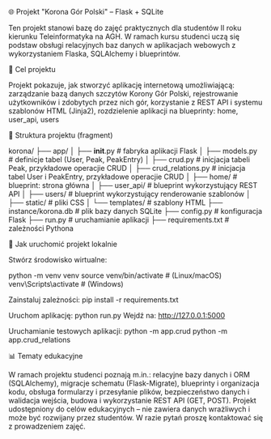 🌐 Projekt "Korona Gór Polski" – Flask + SQLite

Ten projekt stanowi bazę do zajęć praktycznych dla studentów II roku kierunku Teleinformatyka na AGH.
W ramach kursu studenci uczą się podstaw obsługi relacyjnych baz danych w aplikacjach webowych z wykorzystaniem Flaska, SQLAlchemy i blueprintów.

🔄 Cel projektu

Projekt pokazuje, jak stworzyć aplikację internetową umożliwiającą:
    zarządzanie bazą danych szczytów Korony Gór Polski,
    rejestrowanie użytkowników i zdobytych przez nich gór,
    korzystanie z REST API i systemu szablonów HTML (Jinja2),
    rozdzielenie aplikacji na blueprinty: home, user_api, users

📂 Struktura projektu (fragment)

korona/
├── app/
│   ├── __init__.py          # fabryka aplikacji Flask
│   ├── models.py            # definicje tabel (User, Peak, PeakEntry)
│   ├── crud.py              # inicjacja tabeli Peak, przykładowe operacjie CRUD
│   ├── crud_relations.py    # inicjacja tabel User i PeakEntry, przykładowe operacjie CRUD
│   ├── home/                # blueprint: strona główna
│   ├── user_api/            # blueprint wykorzystujący REST API
│   ├── users/               # blueprint wykorzystujący renderowanie szablonów
│   ├── static/              # pliki CSS
│   └── templates/           # szablony HTML
├── instance/korona.db       # plik bazy danych SQLite
├── config.py                # konfiguracja Flask
├── run.py                   # uruchamianie aplikacji
├── requirements.txt         # zależności Pythona

🚀 Jak uruchomić projekt lokalnie

Stwórz środowisko wirtualne:

python -m venv venv
source venv/bin/activate      # (Linux/macOS)
venv\Scripts\activate         # (Windows)

Zainstaluj zależności:
pip install -r requirements.txt

Uruchom aplikację:
python run.py
Wejdź na: http://127.0.0.1:5000

Uruchamianie testowych aplikacji:
python -m app.crud
python -m app.crud_relations


📊 Tematy edukacyjne

W ramach projektu studenci poznają m.in.:
    relacyjne bazy danych i ORM (SQLAlchemy),
    migracje schematu (Flask-Migrate),
    blueprinty i organizacja kodu,
    obsługa formularzy i przesyłanie plików,
    bezpieczeństwo danych i walidacja wejścia,
    budowa i wykorzystanie REST API (GET, POST).
Projekt udostępniony do celów edukacyjnych – nie zawiera danych wrażliwych i może być rozwijany przez studentów.
W razie pytań proszę kontaktować się z prowadzeniem zajęć.

